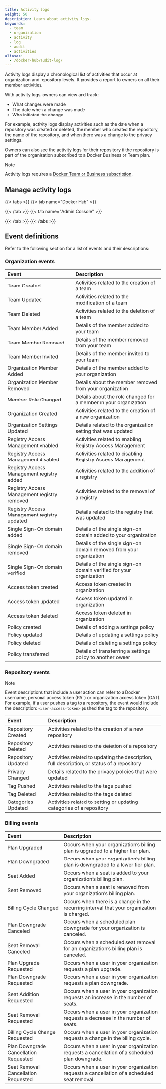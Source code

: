 ```yaml
---
title: Activity logs
weight: 50
description: Learn about activity logs.
keywords:
  - team
  - organization
  - activity
  - log
  - audit
  - activities
aliases:
  - /docker-hub/audit-log/
---
```


Activity logs display a chronological list of activities that occur at organization and repository levels. It provides a report to owners on all their member activities.

With activity logs, owners can view and track:

- What changes were made
- The date when a change was made
- Who initiated the change

For example, activity logs display activities such as the date when a repository was created or deleted, the member who created the repository, the name of the repository, and when there was a change to the privacy settings.

Owners can also see the activity logs for their repository if the repository is part of the organization subscribed to a Docker Business or Team plan.

> [!NOTE]
>
> Activity logs requires a [Docker Team or Business subscription](/manuals/subscription/_index.md).

## Manage activity logs

{{< tabs >}}
{{< tab name="Docker Hub" >}}

{{< /tab >}}
{{< tab name="Admin Console" >}}

<Include file="admin-early-access.md" />

{{< /tab >}}
{{< /tabs >}}

## Event definitions

Refer to the following section for a list of events and their descriptions:

### Organization events

| Event                                       | Description                                                         |
| :------------------------------------------ | :------------------------------------------------------------------ |
| Team Created                                | Activities related to the creation of a team                        |
| Team Updated                                | Activities related to the modification of a team                    |
| Team Deleted                                | Activities related to the deletion of a team                        |
| Team Member Added                           | Details of the member added to your team                            |
| Team Member Removed                         | Details of the member removed from your team                        |
| Team Member Invited                         | Details of the member invited to your team                          |
| Organization Member Added                   | Details of the member added to your organization                    |
| Organization Member Removed                 | Details about the member removed from your organization             |
| Member Role Changed                         | Details about the role changed for a member in your organization    |
| Organization Created                        | Activities related to the creation of a new organization            |
| Organization Settings Updated               | Details related to the organization setting that was updated        |
| Registry Access Management enabled          | Activities related to enabling Registry Access Management           |
| Registry Access Management disabled         | Activities related to disabling Registry Access Management          |
| Registry Access Management registry added   | Activities related to the addition of a registry                    |
| Registry Access Management registry removed | Activities related to the removal of a registry                     |
| Registry Access Management registry updated | Details related to the registry that was updated                    |
| Single Sign-On domain added                 | Details of the single sign-on domain added to your organization     |
| Single Sign-On domain removed               | Details of the single sign-on domain removed from your organization |
| Single Sign-On domain verified              | Details of the single sign-on domain verified for your organization |
| Access token created                        | Access token created in organization                                |
| Access token updated                        | Access token updated in organization                                |
| Access token deleted                        | Access token deleted in organization                                |
| Policy created                              | Details of adding a settings policy                                 |
| Policy updated                              | Details of updating a settings policy                               |
| Policy deleted                              | Details of deleting a settings policy                               |
| Policy transferred                          | Details of transferring a settings policy to another owner          |

### Repository events

> [!NOTE]
>
> Event descriptions that include a user action can refer to a Docker username, personal access token (PAT) or organization access token (OAT). For example, if a user pushes a tag to a repository, the event would include the description: `<user-access-token>` pushed the tag to the repository.

| Event              | Description                                                                                 |
| :----------------- | :------------------------------------------------------------------------------------------ |
| Repository Created | Activities related to the creation of a new repository                                      |
| Repository Deleted | Activities related to the deletion of a repository                                          |
| Repository Updated | Activities related to updating the description, full description, or status of a repository |
| Privacy Changed    | Details related to the privacy policies that were updated                                   |
| Tag Pushed         | Activities related to the tags pushed                                                       |
| Tag Deleted        | Activities related to the tags deleted                                                      |
| Categories Updated | Activities related to setting or updating categories of a repository                        |

### Billing events

| Event                                 | Description                                                                                    |
| :------------------------------------ | :--------------------------------------------------------------------------------------------- |
| Plan Upgraded                         | Occurs when your organization’s billing plan is upgraded to a higher tier plan.                |
| Plan Downgraded                       | Occurs when your organization’s billing plan is downgraded to a lower tier plan.               |
| Seat Added                            | Occurs when a seat is added to your organization’s billing plan.                               |
| Seat Removed                          | Occurs when a seat is removed from your organization’s billing plan.                           |
| Billing Cycle Changed                 | Occurs when there is a change in the recurring interval that your organization is charged.     |
| Plan Downgrade Canceled               | Occurs when a scheduled plan downgrade for your organization is canceled.                      |
| Seat Removal Canceled                 | Occurs when a scheduled seat removal for an organization’s billing plan is canceled.           |
| Plan Upgrade Requested                | Occurs when a user in your organization requests a plan upgrade.                               |
| Plan Downgrade Requested              | Occurs when a user in your organization requests a plan downgrade.                             |
| Seat Addition Requested               | Occurs when a user in your organization requests an increase in the number of seats.           |
| Seat Removal Requested                | Occurs when a user in your organization requests a decrease in the number of seats.            |
| Billing Cycle Change Requested        | Occurs when a user in your organization requests a change in the billing cycle.                |
| Plan Downgrade Cancellation Requested | Occurs when a user in your organization requests a cancellation of a scheduled plan downgrade. |
| Seat Removal Cancellation Requested   | Occurs when a user in your organization requests a cancellation of a scheduled seat removal.   |
